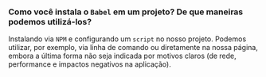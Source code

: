 ### Como você instala o `Babel` em um projeto? De que maneiras podemos utilizá-los?

Instalando via `NPM` e configurando um `script` no nosso projeto. Podemos utilizar, por exemplo, via linha de comando ou diretamente na nossa página, embora a última forma não seja indicada por motivos claros (de rede, performance e impactos negativos na aplicação).